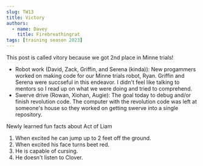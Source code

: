 ```yaml
---
slug: TW13
title: Victory
authors:
  - name: Davey
    title: Firebreathingrat
tags: [training season 2023]
---
```

This post is called vitory because we got 2nd place in Minne trials! 

* Robot work (David, Zack, Griffin, and Serena (kinda)): New progammers worked on making code for our Minne trials robot, Ryan. Griffin and Serena were succseful in this endeavor. I didn't feel like talking to mentors so I read up on what we were doing and tried to comprehend.
* Swerve drive (Rowan, Xiohan, Augie): The goal today to debug and/or finish revolution code. The computer with the revolution code was left at someone's house so they worked on getting swerve into a single repository.

Newly learned fun facts about Act of Liam 
1. When excited he can jump up to 2 feet off the ground.
2. When excited his face turns beet red.
3. He is capable of cursing.
4. He doesn't listen to Clover. 